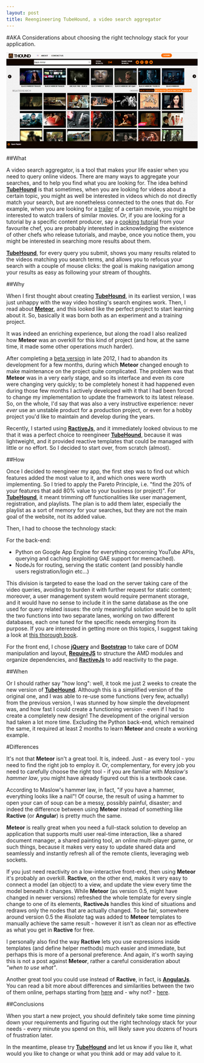 ```yaml
---
layout: post
title: Reengineering TubeHound, a video search aggregator
---
```


#AKA Considerations about choosing the right technology stack for your application.

![thound](../images/thound.jpg)

##What

A video search aggregator, is a tool that makes your life easier when you need to query online videos. There are many ways to aggregate your searches, and to help you find what you are looking for.
The idea behind [__TubeHound__](http://thound.herokuapp.com/) is that sometimes, when you are looking for videos about a certain topic, you might as well be interested in videos which do not directly match your search, but are nonetheless connected to the ones that do. For example, when you are looking for a [trailer](http://thound.herokuapp.com/search/monuments%20men/1) of a certain movie, you might be interested to watch trailers of similar movies. Or, if you are looking for a tutorial by a specific content producer, say a [cooking tutorial](http://thound.herokuapp.com/search/Gordon%20Ramsay's%20Ultimate%20Cookery%20Course%20S01E01/1) from your favourite chef, you are probably interested in acknowledging the existence of other chefs who release tutorials, and maybe, once you notice them, you might be interested in searching more results about them.

[__TubeHound__](http://thound.herokuapp.com/), for every query you submit, shows you many results related to the videos matching you search terms, and allows you to refocus your search with a couple of mouse clicks: the goal is making navigation among your results as easy as following your stream of thoughts.

##Why

When I first thought about creating [__TubeHound__](http://thound.herokuapp.com/), in its earliest version, I was just unhappy with the way video hosting's search engines work.
Then, I read about [__Meteor__](https://www.meteor.com/), and this looked like the perfect project to start learning about it.
So, basically it was born both as an experiment and a training project.

It was indeed an enriching experience, but along the road I also realized how __Meteor__ was an overkill for this kind of project (and how, at the same time, it made some other operations much harder).

After completing a [beta version](http://thound.meteor.com) in late 2012, I had to abandon its development for a few months, during which __Meteor__ changed enough to make maintenance on the project quite complicated. The problem was that __Meteor__ was in a very early stage, and so its interface and even its core were changing very quickly; to be completely honest it had happened even during those few months I actively developed with it that I had been forced to change my implementation to update the framework to its latest release. So, on the whole, I'd say that was also a very instructive experience: never _ever_ use an unstable product for a production project, or even for a hobby project you'd like to maintain and develop during the years.

Recently, I started using [__RactiveJs__](http://www.ractivejs.org/), and it immediately looked obvious to me that it was a perfect choice to reengineer [__TubeHound__](http://thound.herokuapp.com/), because it was lightweight, and it provided reactive templates that could be managed with little or no effort.
So I decided to start over, from scratch (almost).

##How

Once I decided to reengineer my app, the first step was to find out which features added the most value to it, and which ones were worth implementing. So I tried to apply the Pareto Principle, i.e. "find the 20% of your features that add 80% value to your business (or project)".
For [__TubeHound__](http://thound.herokuapp.com/), it meant trimming off functionalities like user management, registration, and playlists. The plan is to add them later, especially the playlist as a sort of memory for your searches, but they are not the main goal of the website, not its added value.

Then, I had to choose the technology stack:

For the back-end:

* Python on Google App Engine for everything concerning YouTube APIs, querying and caching (exploiting GAE support for memcached).
* NodeJs for routing, serving the static content (and possibly handle users registration/login etc...)

This division is targeted to ease the load on the server taking care of the video queries, avoiding to burden it with further request for static content; moreover, a user management system would require permanent storage, and it would have no sense to include it in the same database as the one used for query related issues: the only meaningful solution would be to split the two functions into two separate lanes, working on two different databases, each one tuned for the specific needs emerging from its purpose. If you are interested in getting more on this topics, I suggest taking a look at [this thorough book](http://www.amazon.com/Scalability-Rules-Principles-Scaling-Sites-ebook/dp/B00503D1TY).

For the front end, I chose [__jQuery__](http://jquery.com) and [__Bootstrap__](http://getbootstrap.com/) to take care of DOM manipulation and layout, [__RequireJS__](http://requirejs.org/) to structure the AMD modules and organize dependencies, and [__RactiveJs__](http://www.ractivejs.org/) to add reactivity to the page.


##When

Or I should rather say "how long": well, it took me just 2 weeks to create the new version of [__TubeHound__](http://thound.herokuapp.com/). Although this is a simplified version of the original one, and I was able to re-use some functions (very few, actually) from the previous version, I was stunned by how simple the development was, and how fast I could create a functioning version - even if I had to create a completely new design!
The development of the original version had taken a lot more time. Excluding the Python back-end, which remained the same, it required at least 2 months to learn __Meteor__ and create a working example.

#Differences

It's not that __Meteor__ isn't a great tool. It is, indeed. Just - as every tool - you need to find the right job to employ it. Or, complementary, for every job you need to carefully choose the right tool - if you are familiar with _Maslow's hammer law_, you might have already figured out this is a textbook case.

According to Maslow's hammer law, in fact, "if you have a hammer, everything looks like a nail"! 
Of course, the result of using a hammer to open your can of soup can be a messy, possibly painful, disaster; and indeed the difference between using __Meteor__ instead of something like __Ractive__ (or __Angular__) is pretty much the same.

__Meteor__ is really great when you need a full-stack solution to develop an application that supports multi user real-time interaction, like a shared document manager, a shared painting tool, an online multi-player game, or such things, because it makes very easy to update shared data and seamlessly and instantly refresh all of the remote clients, leveraging web sockets.

If you just need reactivity on a low-interactive front-end, then using __Meteor__ it's probably an overkill.
__Ractive__, on the other end, makes it very easy to connect a model (an object) to a view, and update the view every time the model beneath it changes. While __Meteor__ (as version 0.5, might have changed in newer versions) refreshed the whole template for every single change to one of its elements, __RactiveJs__ handles this kind of situations and redraws only the nodes that are actually changed. To be fair, somewhere around version 0.5 the _#isolate_ tag was added to __Meteor__ templates to manually achieve the same result - however it isn't as clean nor as effective as what you get in __Ractive__ for free.

I personally also find the way __Ractive__ lets you use expressions inside templates (and define helper methods) much easier and immediate, but perhaps this is more of a personal preference. And again, it's worth saying this is not a post against __Meteor__, rather a careful consideration about _"when to use what"_.

Another great tool you could use instead of __Ractive__, in fact, is [__AngularJs__](http://angularjs.org/). You can read a bit more about differences and similarities between the two of them online, perhaps starting from [here](http://blog.ractivejs.org/posts/whats-the-difference-between-angular-and-ractive) and - why not? - [here](http://mlarocca.github.io/01-22-2014/pathsjs_ractive.html).

##Conclusions

When you start a new project, you should definitely take some time pinning down your requirements and figuring out the right technology stack for your needs - every minute you spend on this, will likely save you dozens of hours of frustration later.

In the meantime, please try [__TubeHound__](http://thound.herokuapp.com) and let us know if you like it, what would you like to change or what you think add or may add value to it.
